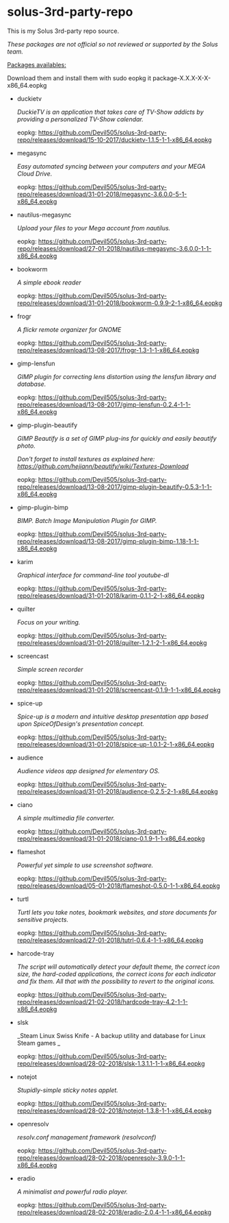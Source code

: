 # solus-3rd-party-repo


This is my Solus 3rd-party repo source. 

*These packages are not official so not reviewed or supported by the Solus team.*

<u>Packages availables:</u>

Download them and install them with sudo eopkg it package-X.X.X-X-X-x86_64.eopkg

- duckietv

  _DuckieTV is an application that takes care of TV-Show addicts by providing a personalized TV-Show calendar._

  eopkg: <https://github.com/Devil505/solus-3rd-party-repo/releases/download/15-10-2017/duckietv-1.1.5-1-1-x86_64.eopkg>

- megasync

  _Easy automated syncing between your computers and your MEGA Cloud Drive._

  eopkg: <https://github.com/Devil505/solus-3rd-party-repo/releases/download/31-01-2018/megasync-3.6.0.0-5-1-x86_64.eopkg>


- nautilus-megasync

  _Upload your files to your Mega account from nautilus._

  eopkg: <https://github.com/Devil505/solus-3rd-party-repo/releases/download/27-01-2018/nautilus-megasync-3.6.0.0-1-1-x86_64.eopkg>

- bookworm

  _A simple ebook reader_

  eopkg: <https://github.com/Devil505/solus-3rd-party-repo/releases/download/31-01-2018/bookworm-0.9.9-2-1-x86_64.eopkg>

- frogr

  _A flickr remote organizer for GNOME_

  eopkg: <https://github.com/Devil505/solus-3rd-party-repo/releases/download/13-08-2017/frogr-1.3-1-1-x86_64.eopkg>

- gimp-lensfun

  _GIMP plugin for correcting lens distortion using the lensfun library and database._

  eopkg: <https://github.com/Devil505/solus-3rd-party-repo/releases/download/13-08-2017/gimp-lensfun-0.2.4-1-1-x86_64.eopkg>

- gimp-plugin-beautify

  _GIMP Beautify is a set of GIMP plug-ins for quickly and easily beautify photo._

  *Don't forget to install textures as explained here: <https://github.com/hejiann/beautify/wiki/Textures-Download>*

  eopkg: <https://github.com/Devil505/solus-3rd-party-repo/releases/download/13-08-2017/gimp-plugin-beautify-0.5.3-1-1-x86_64.eopkg>

- gimp-plugin-bimp

  _BIMP. Batch Image Manipulation Plugin for GIMP._

  eopkg: <https://github.com/Devil505/solus-3rd-party-repo/releases/download/13-08-2017/gimp-plugin-bimp-1.18-1-1-x86_64.eopkg>

- karim

  _Graphical interface for command-line tool youtube-dl_

  eopkg: <https://github.com/Devil505/solus-3rd-party-repo/releases/download/31-01-2018/karim-0.1.1-2-1-x86_64.eopkg>

- quilter

  _Focus on your writing._

  eopkg: <https://github.com/Devil505/solus-3rd-party-repo/releases/download/31-01-2018/quilter-1.2.1-2-1-x86_64.eopkg>

- screencast

  _Simple screen recorder_

  eopkg: <https://github.com/Devil505/solus-3rd-party-repo/releases/download/31-01-2018/screencast-0.1.9-1-1-x86_64.eopkg>

- spice-up

  _Spice-up is a modern and intuitive desktop presentation app based upon SpiceOfDesign's presentation concept._

  eopkg: <https://github.com/Devil505/solus-3rd-party-repo/releases/download/31-01-2018/spice-up-1.0.1-2-1-x86_64.eopkg>

- audience

  _Audience videos app designed for elementary OS._

  eopkg: <https://github.com/Devil505/solus-3rd-party-repo/releases/download/31-01-2018/audience-0.2.5-2-1-x86_64.eopkg>

- ciano

  _A simple multimedia file converter._

  eopkg: <https://github.com/Devil505/solus-3rd-party-repo/releases/download/31-01-2018/ciano-0.1.9-1-1-x86_64.eopkg>

- flameshot

  _Powerful yet simple to use screenshot software._

  eopkg: <https://github.com/Devil505/solus-3rd-party-repo/releases/download/05-01-2018/flameshot-0.5.0-1-1-x86_64.eopkg>

- turtl

  _Turtl lets you take notes, bookmark websites, and store documents for sensitive projects._

  eopkg: <https://github.com/Devil505/solus-3rd-party-repo/releases/download/27-01-2018/tutrl-0.6.4-1-1-x86_64.eopkg>

- harcode-tray

  _The script will automatically detect your default theme, the correct icon size, the hard-coded applications, the correct icons for each indicator and fix them. All that with the possibility to revert to the original icons._

  eopkg: <https://github.com/Devil505/solus-3rd-party-repo/releases/download/21-02-2018/hardcode-tray-4.2-1-1-x86_64.eopkg>

- slsk

  _Steam Linux Swiss Knife - A backup utility and database for Linux Steam games _

  eopkg: <https://github.com/Devil505/solus-3rd-party-repo/releases/download/28-02-2018/slsk-1.3.1.1-1-1-x86_64.eopkg>

- notejot

  _Stupidly-simple sticky notes applet._

  eopkg: <https://github.com/Devil505/solus-3rd-party-repo/releases/download/28-02-2018/notejot-1.3.8-1-1-x86_64.eopkg>

- openresolv

  _resolv.conf management framework (resolvconf)_

  eopkg: <https://github.com/Devil505/solus-3rd-party-repo/releases/download/28-02-2018/openresolv-3.9.0-1-1-x86_64.eopkg>

- eradio

  _A minimalist and powerful radio player._

  eopkg: <https://github.com/Devil505/solus-3rd-party-repo/releases/download/28-02-2018/eradio-2.0.4-1-1-x86_64.eopkg>

